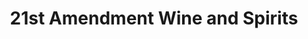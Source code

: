 ---
title: "21st Amendment Wine and Spirits"
url: /noblesville/21st-amendment-wine-and-spirits/
shop: alcohol
---